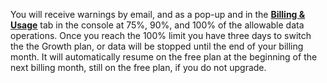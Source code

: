 You will receive warnings by email, and as a pop-up and in the [**Billing & Usage**](https://console.particle.io/billing) tab in the console at 75%, 90%, and 100% of the allowable data operations. Once you reach the 100% limit you have three days to switch the the Growth plan, or data will be stopped until the end of your billing month. It will automatically resume on the free plan at the beginning of the next billing month, still on the free plan, if you do not upgrade.

